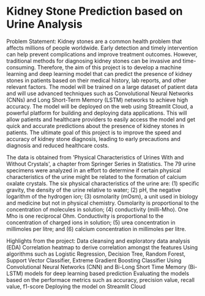 # Kidney Stone Prediction based on Urine Analysis

Problem Statement:
Kidney stones are a common health problem that affects millions of people worldwide. Early detection and timely intervention can help prevent complications and improve treatment outcomes. However, traditional methods for diagnosing kidney stones can be invasive and time-consuming. Therefore, the aim of this project is to develop a machine learning and deep learning model that can predict the presence of kidney stones in patients based on their medical history, lab reports, and other relevant factors. The model will be trained on a large dataset of patient data and will use advanced techniques such as Convolutional Neural Networks (CNNs) and Long Short-Term Memory (LSTM) networks to achieve high accuracy. The model will be deployed on the web using Streamlit Cloud, a powerful platform for building and deploying data applications. This will allow patients and healthcare providers to easily access the model and get quick and accurate predictions about the presence of kidney stones in patients. The ultimate goal of this project is to improve the speed and accuracy of kidney stone diagnosis, leading to early precautions and diagnosis and reduced healthcare costs.

The data is obtained from 'Physical Characteristics of Urines With and Without Crystals', a chapter from Springer Series in Statistics. The 79 urine specimens were analyzed in an effort to determine if certain physical characteristics of the urine might be related to the formation of calcium oxalate crystals. The six physical characteristics of the urine are: (1) specific gravity, the density of the urine relative to water; (2) pH, the negative logarithm of the hydrogen ion; (3) osmolarity (mOsm), a unit used in biology and medicine but not in physical chemistry. Osmolarity is proportional to the concentration of molecules in solution; (4) conductivity (milli-Mho). One Mho is one reciprocal Ohm. Conductivity is proportional to the concentration of charged ions in solution; (5) urea concentration in millimoles per litre; and (6) calcium concentration in millimoles per litre.

Highlights from the project:
Data cleansing and exploratory data analysis (EDA)
Correlation heatmap to derive correlation amongst the features
Using algorithms such as Logistic Regression, Decision Tree, Random Forest, Support Vector Classifier, Extreme Gradient Boosting Classifier
Using Convolutional Neural Networks (CNN) and Bi-Long Short Time Memory (Bi-LSTM) models for deep learning based prediction
Evaluating the models based on the performace metrics such as accuracy, precision value, recall value, f1-score
Deploying the model on Streamlit Cloud
